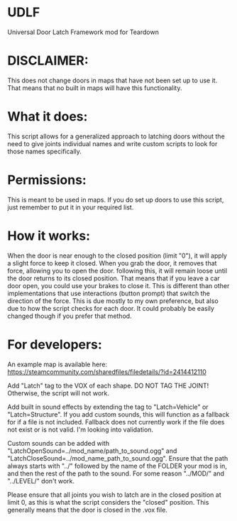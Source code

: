# UDLF
Universal Door Latch Framework mod for Teardown

# DISCLAIMER:
This does not change doors in maps that have not been set up to use it. That means that no built in maps will have this functionality.

# What it does:

This script allows for a generalized approach to latching doors without the need to give joints individual names and write custom scripts to look for those names specifically.

# Permissions:
This is meant to be used in maps. If you do set up doors to use this script, just remember to put it in your required list.

# How it works:

When the door is near enough to the closed position (limit "0"), it will apply a slight force to keep it closed. When you grab the door, it removes that force, allowing you to open the door. following this, it will remain loose until the door returns to its closed position. That means that if you leave a car door open, you could use your brakes to close it. This is different than other implementations that use interactions (button prompt) that switch the direction of the force. This is due mostly to my own preference, but also due to how the script checks for each door. It could probably be easily changed though if you prefer that method.





# For developers:

An example map is available here: https://steamcommunity.com/sharedfiles/filedetails/?id=2414412110

Add "Latch" tag to the VOX of each shape. DO NOT TAG THE JOINT! Otherwise, the script will not work.

Add built in sound effects by extending the tag to "Latch=Vehicle" or "Latch=Structure". If you add custom sounds, this will function as a fallback for if a file is not included. Fallback does not currently work if the file does not exist or is not valid. I'm looking into validation.

Custom sounds can be added with "LatchOpenSound=../mod_name/path_to_sound.ogg" and "LatchCloseSound=../mod_name_path_to_sound.ogg". Ensure that the path always starts with "../" followed by the name of the FOLDER your mod is in, and then the rest of the path to the sound. For some reason "../MOD/" and "../LEVEL/" don't work.

Please ensure that all joints you wish to latch are in the closed position at limit 0, as this is what the script considers the "closed" position. This generally means that the door is closed in the .vox file.
